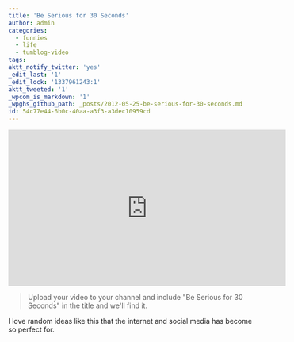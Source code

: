 ```yaml
---
title: 'Be Serious for 30 Seconds'
author: admin
categories:
  - funnies
  - life
  - tumblog-video
tags: 
aktt_notify_twitter: 'yes'
_edit_last: '1'
_edit_lock: '1337961243:1'
aktt_tweeted: '1'
_wpcom_is_markdown: '1'
_wpghs_github_path: _posts/2012-05-25-be-serious-for-30-seconds.md
id: 54c77e44-6b0c-40aa-a3f3-a3dec10959cd
---
```

<p><iframe width="560" height="315" src="http://www.youtube.com/embed/C3jg9HwCJjM?rel=0" frameborder="0" allowfullscreen></iframe></p>
<blockquote><p>
  Upload your video to your channel and include "Be Serious for 30 Seconds" in the title and we'll find it.
</p></blockquote>
<p>I love random ideas like this that the internet and social media has become so perfect for.</p>
